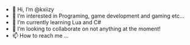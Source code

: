 - 👋 Hi, I’m @kxiizy
- 👀 I’m interested in Programing, game development and gaming etc...
- 🌱 I’m currently learning Lua and C#
- 💞️ I’m looking to collaborate on not anything at the moment!
- 📫 How to reach me ...

<!---
kxiizy/kxiizy is a ✨ special ✨ repository because its `README.md` (this file) appears on your GitHub profile.
You can click the Preview link to take a look at your changes.
--->
